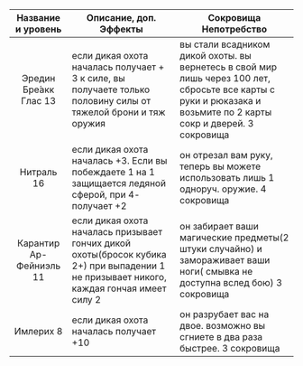 |Название и уровень|Описание, доп. Эффекты|Сокровища Непотребство|
|:---:|---|---|
|Эредин Бре́акк Глас 13|если дикая охота началась получает + 3 к силе, вы получаете только половину силы от тяжелой брони и тяж оружия|вы стали всадником дикой охоты. вы вернетесь в свой мир лишь через 100 лет, сбросьте все карты с руки и рюказака и возьмите по 2 карты сокр и дверей. 3 сокровища|
|Нитраль 16| если дикая охота началась +3. Если вы побеждаете 1 на 1 защищается ледяной сферой, при 4- получает +2|он отрезал вам руку, теперь вы можете использовать лишь 1 одноруч. оружие. 4 сокровища|
|Карантир Ар-Фейниэль 11|если дикая охота началась призывает гончих дикой охоты(бросок кубика 2+) при выпадении 1 не призывает никого, каждая гончая имеет силу 2|он забирает ваши магические предметы(2 штуки случайно) и замораживает ваши ноги( смывка не доступна вслед бою) 3 сокровища|
|Имлерих 8|если дикая охота началась получает +10|он разрубает вас на двое. возможно вы сгниете в два раза быстрее. 3 сокровища|
